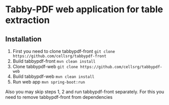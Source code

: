 # Tabby-PDF web application for table extraction

## Installation ##
1. First you need to clone tabbypdf-front `git clone https://github.com/cellsrg/tabbypdf-front`
2. Build tabbypdf-front `mvn clean install`
3. Clone tabbypdf-web `git clone https://github.com/cellsrg/tabbypdf-web`
4. Build tabbypdf-web `mvn clean install`
5. Run web app `mvn spring-boot:run`

Also you may skip steps 1, 2 and run tabbypdf-front separately. For this you need to remove tabbypdf-front from dependencies